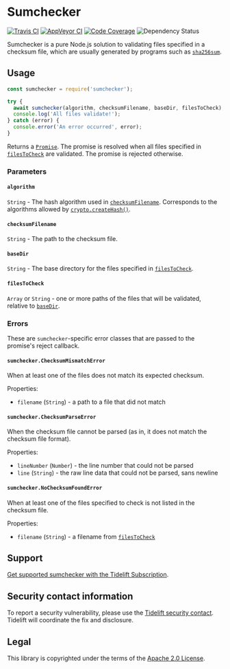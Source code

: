 # Sumchecker

[![Travis CI](https://travis-ci.org/malept/sumchecker.svg?branch=master)](https://travis-ci.org/malept/sumchecker)
[![AppVeyor CI](https://ci.appveyor.com/api/projects/status/wm4n2r11nlff8ify?svg=true)](https://ci.appveyor.com/project/malept/sumchecker)
[![Code Coverage](https://codecov.io/gh/malept/sumchecker/branch/master/graph/badge.svg)](https://codecov.io/gh/malept/sumchecker)
![Dependency Status](https://tidelift.com/badges/github/malept/sumchecker)


Sumchecker is a pure Node.js solution to validating files specified in a checksum file, which are
usually generated by programs such as [`sha256sum`](https://en.wikipedia.org/wiki/Sha256sum).

## Usage

```javascript
const sumchecker = require('sumchecker');

try {
  await sumchecker(algorithm, checksumFilename, baseDir, filesToCheck);
  console.log('All files validate!');
} catch (error) {
  console.error('An error occurred', error);
}
```

Returns a [`Promise`]. The promise is resolved when all files specified in
[`filesToCheck`](#filesToCheck) are validated. The promise is rejected otherwise.

### Parameters

#### `algorithm`

`String` - The hash algorithm used in [`checksumFilename`](#checksumFilename). Corresponds to the
algorithms allowed by [`crypto.createHash()`].

#### `checksumFilename`

`String` - The path to the checksum file.

#### `baseDir`

`String` - The base directory for the files specified in [`filesToCheck`](#filesToCheck).

#### `filesToCheck`

`Array` or `String` - one or more paths of the files that will be validated, relative to
[`baseDir`](#baseDir).

### Errors

These are `sumchecker`-specific error classes that are passed to the promise's reject callback.

#### `sumchecker.ChecksumMismatchError`

When at least one of the files does not match its expected checksum.

Properties:

* `filename` (`String`) - a path to a file that did not match

#### `sumchecker.ChecksumParseError`

When the checksum file cannot be parsed (as in, it does not match the checksum file format).

Properties:

* `lineNumber` (`Number`) - the line number that could not be parsed
* `line` (`String`) - the raw line data that could not be parsed, sans newline

#### `sumchecker.NoChecksumFoundError`

When at least one of the files specified to check is not listed in the checksum file.

Properties:

* `filename` (`String`) - a filename from [`filesToCheck`](#filesToCheck)

## Support

[Get supported sumchecker with the Tidelift Subscription](https://tidelift.com/subscription/pkg/npm-sumchecker?utm_source=npm-sumchecker&utm_medium=referral&utm_campaign=readme).

## Security contact information

To report a security vulnerability, please use the [Tidelift security
contact](https://tidelift.com/security). Tidelift will coordinate the fix and disclosure.

## Legal

This library is copyrighted under the terms of the [Apache 2.0 License].

[`crypto.createHash()`]: https://nodejs.org/dist/latest-v4.x/docs/api/crypto.html#crypto_crypto_createhash_algorithm
[`Promise`]: https://developer.mozilla.org/en-US/docs/Web/JavaScript/Reference/Global_Objects/Promise
[Apache 2.0 License]: http://www.apache.org/licenses/LICENSE-2.0
